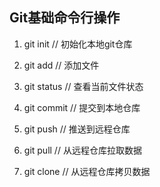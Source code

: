## Git基础命令行操作

1. git init                      // 初始化本地git仓库
2. git add <file>      // 添加文件
3. git status 		       // 查看当前文件状态

4. git commit              // 提交到本地仓库

5. git push                  // 推送到远程仓库

6. git pull                    // 从远程仓库拉取数据

7. git clone                  // 从远程仓库拷贝数据
